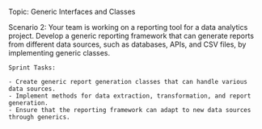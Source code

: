 Topic: Generic Interfaces and Classes

Scenario 2: Your team is working on a reporting tool for a data analytics project. Develop a generic reporting framework that can generate reports from different data sources, such as databases, APIs, and CSV files, by implementing generic classes.
	
	Sprint Tasks:
	
	- Create generic report generation classes that can handle various data sources.
	- Implement methods for data extraction, transformation, and report generation.
	- Ensure that the reporting framework can adapt to new data sources through generics.